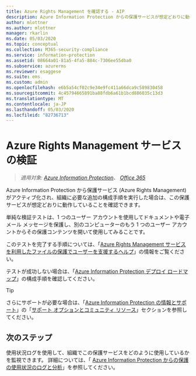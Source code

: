 ```yaml
---
title: Azure Rights Management を確認する - AIP
description: Azure Information Protection からの保護サービスが想定どおりに動作していることを確認する手順。
author: mlottner
ms.author: mlottner
manager: rkarlin
ms.date: 05/03/2020
ms.topic: conceptual
ms.collection: M365-security-compliance
ms.service: information-protection
ms.assetid: 08664a01-81a5-4fa5-884c-7306ee55dba0
ms.subservice: azurerms
ms.reviewer: esaggese
ms.suite: ems
ms.custom: admin
ms.openlocfilehash: e6b5a54cf02c9e34e9fc411a66dca9c589830458
ms.sourcegitcommit: 4c45794665891ba88fdb6a61b1bcd886035c13d3
ms.translationtype: MT
ms.contentlocale: ja-JP
ms.lasthandoff: 05/03/2020
ms.locfileid: "82736713"
---
```

# <a name="verifying-the-azure-rights-management-service"></a>Azure Rights Management サービスの検証

>*適用対象: [Azure Information Protection](https://azure.microsoft.com/pricing/details/information-protection)、 [Office 365](https://download.microsoft.com/download/E/C/F/ECF42E71-4EC0-48FF-AA00-577AC14D5B5C/Azure_Information_Protection_licensing_datasheet_EN-US.pdf)*

Azure Information Protection から保護サービス (Azure Rights Management) がアクティブ化され、組織に必要な追加の構成手順を実行した場合は、この保護サービスが想定どおりに動作していることを確認できます。 

単純な検証テストは、1 つのユーザー アカウントを使用してドキュメントや電子メール メッセージを保護し、別のコンピューターのもう 1 つのユーザー アカウントからその保護コンテンツを開いて使用してみることです。

このテストを完了する手順については、「[Azure Rights Management サービスを利用したファイルの保護でユーザーを支援するヘルプ](help-users.md)」の情報をご覧ください。

テストが成功しない場合は、「[Azure Information Protection デプロイ ロードマップ](deployment-roadmap.md)」の構成手順を確認してください。

> [!TIP]
> さらにサポートが必要な場合は、「[Azure Information Protection の情報とサポート](information-support.md)」の「[サポート オプションとコミュニティ リソース](information-support.md#support-options-and-community-resources)」セクションを参照してください。

## <a name="next-steps"></a>次のステップ

使用状況ログを使用して、組織でこの保護サービスをどのように使用しているかを監視できます。 詳細については、「 [Azure Information Protection からの保護の使用状況のログと分析](log-analyze-usage.md)」を参照してください。



